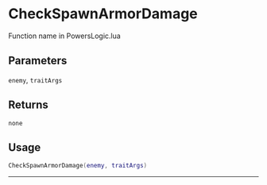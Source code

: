 # CheckSpawnArmorDamage
Function name in PowersLogic.lua
## Parameters
`enemy`, `traitArgs`
## Returns
`none`
## Usage
```lua
CheckSpawnArmorDamage(enemy, traitArgs)
```
---
